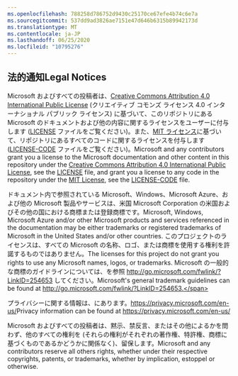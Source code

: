 ```yaml
---
ms.openlocfilehash: 788258d786752d9430c25170ce67efe4b74c6e7a
ms.sourcegitcommit: 537dd9ad3826ae7151e47d646b6315b89942173d
ms.translationtype: MT
ms.contentlocale: ja-JP
ms.lasthandoff: 06/25/2020
ms.locfileid: "10795276"
---
```

## <span data-ttu-id="22fef-101">法的通知</span><span class="sxs-lookup"><span data-stu-id="22fef-101">Legal Notices</span></span>
<span data-ttu-id="22fef-102">Microsoft およびすべての投稿者は、[Creative Commons Attribution 4.0 International Public License](https://creativecommons.org/licenses/by/4.0/legalcode) (クリエイティブ コモンズ ライセンス 4.0 インターナショナル パブリック ライセンス) に基づいて、このリポジトリにある Microsoft のドキュメントおよび他の内容に関するライセンスをユーザーに付与します ([LICENSE](LICENSE) ファイルをご覧ください)。また、[MIT ライセンス](https://opensource.org/licenses/MIT)に基づいて、リポジトリにあるすべてのコードに関するライセンスを付与します ([LICENSE-CODE](LICENSE-CODE) ファイルをご覧ください)。</span><span class="sxs-lookup"><span data-stu-id="22fef-102">Microsoft and any contributors grant you a license to the Microsoft documentation and other content in this repository under the [Creative Commons Attribution 4.0 International Public License](https://creativecommons.org/licenses/by/4.0/legalcode), see the [LICENSE](LICENSE) file, and grant you a license to any code in the repository under the [MIT License](https://opensource.org/licenses/MIT), see the [LICENSE-CODE](LICENSE-CODE) file.</span></span>

<span data-ttu-id="22fef-103">ドキュメント内で参照されている Microsoft、Windows、Microsoft Azure、および他の Microsoft 製品やサービスは、米国 Microsoft Corporation の米国およびその他の国における商標または登録商標です。</span><span class="sxs-lookup"><span data-stu-id="22fef-103">Microsoft, Windows, Microsoft Azure and/or other Microsoft products and services referenced in the documentation may be either trademarks or registered trademarks of Microsoft in the United States and/or other countries.</span></span>
<span data-ttu-id="22fef-104">このプロジェクトのライセンスは、すべての Microsoft の名称、ロゴ、または商標を使用する権利を許諾するものではありません。</span><span class="sxs-lookup"><span data-stu-id="22fef-104">The licenses for this project do not grant you rights to use any Microsoft names, logos, or trademarks.</span></span>
<span data-ttu-id="22fef-105">Microsoft の一般的な商標のガイドラインについては、を参照 http://go.microsoft.com/fwlink/?LinkID=254653 してください。</span><span class="sxs-lookup"><span data-stu-id="22fef-105">Microsoft's general trademark guidelines can be found at http://go.microsoft.com/fwlink/?LinkID=254653.</span></span>

<span data-ttu-id="22fef-106">プライバシーに関する情報は、にあります。https://privacy.microsoft.com/en-us/</span><span class="sxs-lookup"><span data-stu-id="22fef-106">Privacy information can be found at https://privacy.microsoft.com/en-us/</span></span>

<span data-ttu-id="22fef-107">Microsoft およびすべての投稿者は、黙示、禁反言、またはその他によるかを問わず、他のすべての権利を (それらの権利がそれぞれの著作権、特許権、商標に基づくものであるかどうかに関係なく)、留保します。</span><span class="sxs-lookup"><span data-stu-id="22fef-107">Microsoft and any contributors reserve all others rights, whether under their respective copyrights, patents, or trademarks, whether by implication, estoppel or otherwise.</span></span>